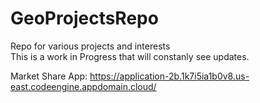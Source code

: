 # GeoProjectsRepo
Repo for various projects and interests <br>
This is a work in Progress that will constanly see updates.

Market Share App: https://application-2b.1k7i5ia1b0v8.us-east.codeengine.appdomain.cloud/
